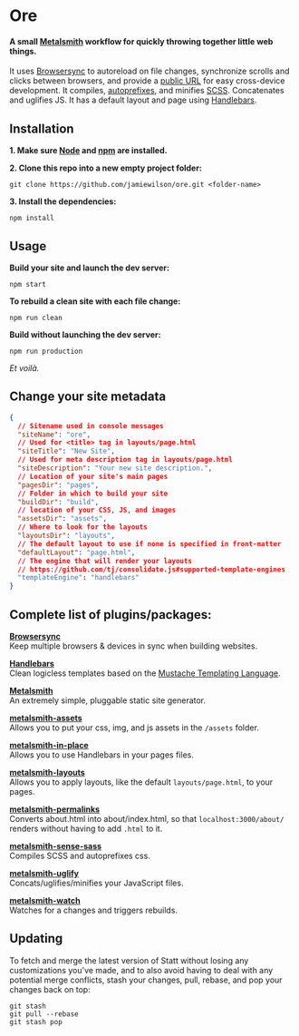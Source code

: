 # Ore
#### A small [Metalsmith](http://metalsmith.io) workflow for quickly throwing together little web things.

It uses [Browsersync](http://browsersync.io) to autoreload on file changes, synchronize scrolls and clicks between browsers, and provide a [public URL](http://localtunnel.me) for easy cross-device development. It compiles, [autoprefixes](https://github.com/postcss/autoprefixer), and minifies [SCSS](http://sass-lang.com/). Concatenates and uglifies JS. It has a default layout and page using [Handlebars](http://handlebarsjs.com).

## Installation

**1. Make sure [Node](http://nodejs.org) and [npm](https://docs.npmjs.com/getting-started/installing-node) are installed.**

**2. Clone this repo into a new empty project folder:**

```
git clone https://github.com/jamiewilson/ore.git <folder-name>
```

**3. Install the dependencies:**

```
npm install
```

## Usage

**Build your site and launch the dev server:**

```
npm start
```

**To rebuild a clean site with each file change:**

```
npm run clean
```

**Build without launching the dev server:**

```
npm run production
```

_Et voilà._

## Change your site metadata

```json
{
  // Sitename used in console messages
  "siteName": "ore",
  // Used for <title> tag in layouts/page.html
  "siteTitle": "New Site",
  // Used for meta description tag in layouts/page.html
  "siteDescription": "Your new site description.",
  // Location of your site's main pages
  "pagesDir": "pages",
  // Folder in which to build your site
  "buildDir": "build",
  // location of your CSS, JS, and images
  "assetsDir": "assets",
  // Where to look for the layouts
  "layoutsDir": "layouts",
  // The default layout to use if none is specified in front-matter
  "defaultLayout": "page.html",
  // The engine that will render your layouts
  // https://github.com/tj/consolidate.js#supported-template-engines
  "templateEngine": "handlebars"
}
```

## Complete list of plugins/packages:

**[Browsersync](https://github.com/Browsersync/browser-sync)**  
Keep multiple browsers & devices in sync when building websites.

**[Handlebars](http://handlebarsjs.com/)**  
Clean logicless templates based on the [Mustache Templating Language](http://mustache.github.com/).

**[Metalsmith](http://metalsmith.io)**  
An extremely simple, pluggable static site generator.

**[metalsmith-assets](https://github.com/treygriffith/metalsmith-assets)**  
Allows you to put your css, img, and js assets in the `/assets` folder.

**[metalsmith-in-place](https://github.com/superwolff/metalsmith-in-place)**  
Allows you to use Handlebars in your pages files.

**[metalsmith-layouts](https://github.com/superwolff/metalsmith-in-place)**  
Allows you to apply layouts, like the default `layouts/page.html`, to your pages.

**[metalsmith-permalinks](https://github.com/segmentio/metalsmith-permalinks)**  
Converts about.html into about/index.html, so that `localhost:3000/about/` renders without having to add `.html` to it.

**[metalsmith-sense-sass](https://github.com/rstacruz/metalsmith-sense-sass)**  
Compiles SCSS and autoprefixes css.

**[metalsmith-uglify](https://github.com/ksmithut/metalsmith-uglify)**  
Concats/uglifies/minifies your JavaScript files.

**[metalsmith-watch](https://github.com/FWeinb/metalsmith-watch)**  
Watches for a changes and triggers rebuilds.

## Updating
To fetch and merge the latest version of Statt without losing any customizations you've made, and to also avoid having to deal with any potential merge conflicts, stash your changes, pull, rebase, and pop your changes back on top:

```
git stash
git pull --rebase
git stash pop
```
